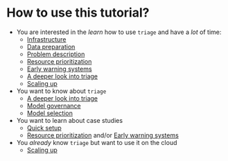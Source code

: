 # How to use this tutorial?

-   You are interested in the *learn* how to use `triage` and have a *lot* of time:
    -   [Infrastructure](infrastructure.md)
    -   [Data preparation](data_preparation.md)
    -   [Problem description](intro.md)
    -   [Resource prioritization](inspections.md)
    -   [Early warning systems](eis.md)
    -   [A deeper look into triage](triage_intro.md)
    -   [Scaling up](aws_batch.md)
-   You want to know about `triage`
    -   [A deeper look into triage](triage_intro.md)
    -   [Model governance](ml_governance.md)
    -   [Model selection](audition.md)
-   You want to learn about case studies
    -   [Quick setup](for_the_impatient.md)
    -   [Resource prioritization](inspections.md) and/or [Early warning systems](eis.md)
-   You *already* know `triage` but want to use it on the cloud
    -   [Scaling up](aws_batch.md)
